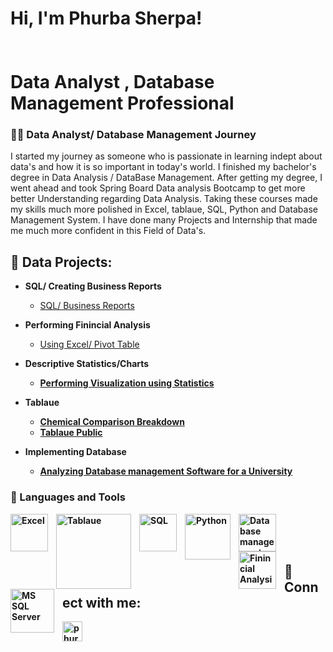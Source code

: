 <h1>Hi, I'm Phurba Sherpa! 
<br>
<br>
<br/><a>Data Analyst</a> <a> </a>, <a> Database Management Professional</a></h1>



<summary><h3>👨‍💻 Data Analyst/ Database Management Journey </h3></summary>

   I started my journey as someone who is passionate in learning indept about data's and how it is so important in today's world. I finished my bachelor's degree in Data Analysis / DataBase Management. After getting my degree, I went ahead and took Spring Board Data analysis Bootcamp to get more better Understanding regarding Data Analysis. Taking these courses made my skills much more polished in Excel, tablaue, SQL, Python and Database Management System. I have done many Projects and Internship that made me much more confident in this Field of Data's. 




<h2>👨‍ Data Projects:</h2>

- <b> SQL/ Creating Business Reports </b>
  - [SQL/ Business Reports](https://github.com/phurbasherpa00/SQL)
- <b>Performing Finincial Analysis</b>
  - [Using Excel/ Pivot Table](https://github.com/phurbasherpa00/Finincial-Analysis) <b>
- <b>Descriptive Statistics/Charts</b>
  - [Performing Visualization using Statistics ](https://github.com/phurbasherpa00/Statistical-analysis)  
- <b>Tablaue </b>
  - [Chemical Comparison Breakdown](https://github.com/phurbasherpa00/Tableau)
  - [Tablaue Public](https://public.tableau.com/views/ChemCorpInc_CaseStudyDataAnalysis_16778815243220/Story1?:language=en-US&:display_count=n&:origin=viz_share_link)
  
- <b>Implementing Database </b>
  - [Analyzing Database management Software for a University ](https://github.com/phurbasherpa00/Implementing-database)

### 🧰 Languages and Tools

<img align="left" alt="Excel" width="60px" style="padding-right:10px;" src="https://img.icons8.com/color/256/ms-excel.png" />
<img align="left" alt="Tablaue" width="120px" style="padding-right:10px;" src="https://i.pcmag.com/imagery/reviews/03ET1vJXgWnmfrLZ7g542br-5.fit_scale.size_1028x578.v1569475368.jpg" />
<img align="left" alt="SQL" width="60px" style="padding-right:10px;" src="https://img.icons8.com/external-flaticons-lineal-flat-icons/256/external-sql-computer-programming-flaticons-lineal-flat-icons.png" />
<img align="left" alt="Python" width="73px" style="padding-right:10px;" src="https://encrypted-tbn0.gstatic.com/images?q=tbn:ANd9GcT7CsIjiczIuPQUQdX-_ylOZu7slWHrmVU04w&usqp=CAU" />
<img align="left" alt="Database management " width="60px" style="padding-right:10px;" src="https://img.icons8.com/external-smashingstocks-glyph-smashing-stocks/256/external-data-management-industrial-production-factory-automation-smashingstocks-glyph-smashing-stocks.png" />
<img align="left" alt="Finincial Analysis" width="60px" style="padding-right:10px;" src="https://img.icons8.com/fluency/256/financial-analytics.png" />
<img align="left" alt="MS SQL Server " width="70px" style="padding-right:10px;" src="https://encrypted-tbn0.gstatic.com/images?q=tbn:ANd9GcSqSUBVncK8kDmMVHcaKdG97v1eun4XG7NB-w&usqp=CAU" />
   
   
<br />

<br>

   <br> 
   
   
<h2> 🤳  Connect with me:</h2>

[<img align="left" alt="phurbasherpa | LinkedIn" width="32px" src="https://cdn.jsdelivr.net/gh/devicons/devicon/icons/linkedin/linkedin-original.svg" />][linkedin]
   
   
   
[linkedin]: https://www.linkedin.com/in/phurba-sherpa-49b2141b8?lipi=urn%3Ali%3Apage%3Ad_flagship3_profile_view_base_contact_details%3B4m726awgRrK2Xw2HhXzGlg%3D%3D
   
   



